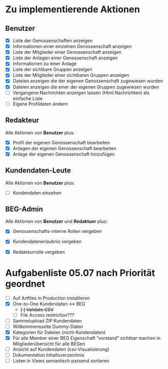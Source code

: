 # Zu implementierende Aktionen

## Benutzer

- [x] Liste der Genossenschaften anzeigen
- [x] Informationen einer einzelnen Genossenschaft anzeigen
- [x] Liste der Mitglieder einer Genossenschaft anzeigen
- [x] Liste der Anlagen einer Genossenschaft anzeigen
- [x] Informationen zu einer Anlage
- [x] Liste der sichtbare Gruppen anzeigen
- [x] Liste der Mitglieder einer sichtbaren Gruppen anzeigen
- [x] Dateien anzeigen die der eigenen Genossenschaft zugewiesen wurden
- [x] Dateien anzeigen die einer der eigenen Gruppen zugewiesen wurden
- [ ] Vergangene Nachrichten anzeigen lassen (Html Nachrichten) als einfache Liste
- [ ] Eigene Profildaten ändern

## Redakteur

Alle Aktionen von **Benutzer** plus:

- [x] Profil der eigenen Genossenschaft bearbeiten
- [x] Anlagen der eigenen Genossenschaft bearbeiten
- [x] Anlage der eigenen Genossenschaft hinzufügen

## Kundendaten-Leute

Alle Aktionen von **Benutzer** plus:

- [ ] Kundendaten einsehen

## BEG-Admin

Alle Aktionen von **Benutzer** und **Redaktuer** plus:

- [x] Genossenschafts-interne Rollen vergeben
- [x] Kundendatenerlaubnis vergeben
- [x] Redakteurrolle vergeben


# Aufgabenliste 05.07 nach Priorität geordnet
- [ ] Auf Artfiles in Production installieren
- [x] One-to-One Kundendaten <-> BEG
    - ~~[ ] Validate CSV~~
    - [ ] File Access restriction???
- [ ] Sammelupload ZIP Kundendaten
- [ ] Willkommensseite Dummy-Daten
- [x] Kategorien für Dateien (nicht-Kundendaten)
- [x] Für alle Member einer BEG Eigenschaft “vorstand” sichtbar machen in Mitgliederübersicht für alle BEGen
- [ ] Ansicht auf Kundendaten (csv-Visualisierung)
- [ ] Dokumentation Inhaltsverzeichnis
- [ ] Listen in Views semantisch passend sortieren
